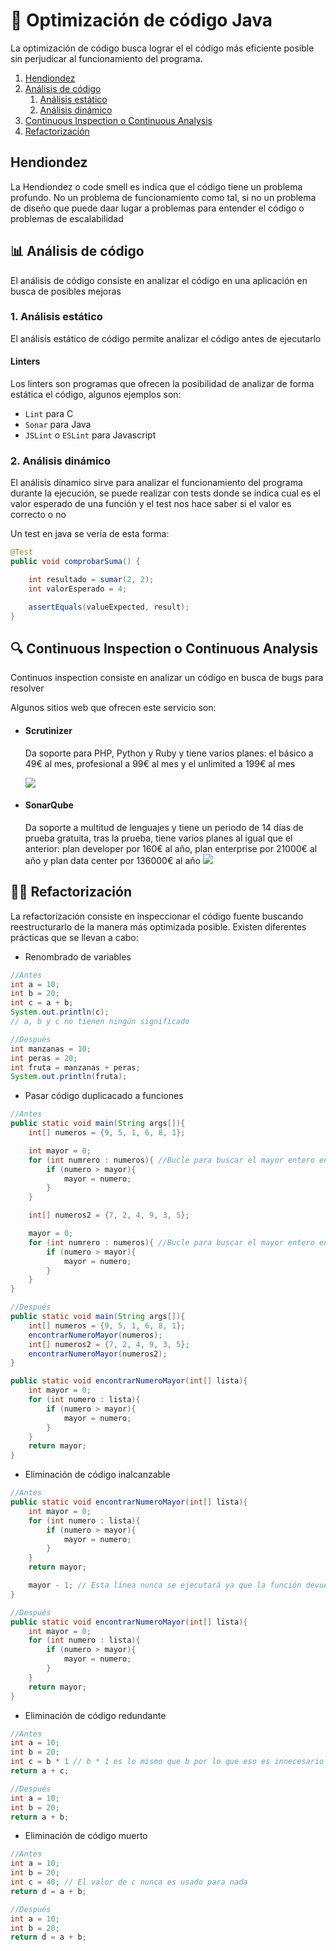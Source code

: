 # 🚀 Optimización de código Java

La optimización de código busca lograr el el código más eficiente posible sin perjudicar al funcionamiento del programa.
1. [Hendiondez](#hendiondez)
2. [Análisis de código](#análisis-de-código)
    1. [Análisis estático](#1-análisis-estático)
    1. [Análisis dinámico](#2-análisis-dinámico)
3. [Continuous Inspection o Continuous Analysis](#continuous-inspection-o-continuous-analysis)
4. [Refactorización](#refactorización)

## Hendiondez
La Hendiondez o code smell es indica que el código tiene un problema profundo. No un problema de funcionamiento como tal, si no un problema de diseño que puede daar lugar a problemas para entender el código o problemas de escalabilidad

## 📊 Análisis de código

El análisis de código consiste en analizar el código en una aplicación en busca de posibles mejoras

### 1. Análisis estático

El análisis estático de código permite analizar el código antes de ejecutarlo

#### Linters
Los linters son programas que ofrecen la posibilidad de analizar de forma estática el código, algunos ejemplos son:

- `Lint` para C
- `Sonar` para Java
- `JSLint` o `ESLint` para Javascript

### 2. Análisis dinámico

El análisis dínamico sirve para analizar el funcionamiento del programa durante la ejecución, se puede realizar con tests donde se indica cual es el valor esperado de una función y el test nos hace saber si el valor es correcto o no

Un test en java se vería de esta forma:
```java
@Test
public void comprobarSuma() {

	int resultado = sumar(2, 2);
	int valorEsperado = 4;

	assertEquals(valueExpected, result);
}
```

## 🔍 Continuous Inspection o Continuous Analysis

Continuos inspection consiste en analizar un código en busca de bugs para resolver

Algunos sitios web que ofrecen este servicio son: 

- #### Scrutinizer
    Da soporte para PHP, Python y Ruby y tiene varios planes: el básico a 49€ al mes, profesional a 99€ al mes y el unlimited a 199€ al mes

    ![](assets/scrutinizer_main.png)
- #### SonarQube
    Da soporte a multitud de lenguajes y tiene un periodo de 14 días de prueba gratuita, tras la prueba, tiene varios planes al igual que el anterior: plan developer por 160€ al año, plan enterprise por 21000€ al año y plan data center por 136000€ al año
    ![](assets/sonarqube_main.png)

## 💪🏼 Refactorización

La refactorización consiste en inspeccionar el código fuente buscando reestructurarlo de la manera más optimizada posible. Existen diferentes prácticas que se llevan a cabo: 

- Renombrado de variables 
```java
//Antes
int a = 10;
int b = 20;
int c = a + b;
System.out.println(c);
// a, b y c no tienen ningún significado
```

```java
//Después
int manzanas = 10;
int peras = 20;
int fruta = manzanas + peras;
System.out.println(fruta);
```
- Pasar código duplicacado a funciones 
```java
//Antes
public static void main(String args[]){
    int[] numeros = {9, 5, 1, 6, 8, 1};

    int mayor = 0;
    for (int numrero : numeros){ //Bucle para buscar el mayor entero en el array
        if (numero > mayor){
            mayor = numero;
        }
    }

    int[] numeros2 = {7, 2, 4, 9, 3, 5};

    mayor = 0;
    for (int numrero : numeros){ //Bucle para buscar el mayor entero en el array otra vez
        if (numero > mayor){
            mayor = numero;
        }
    }
}
```

```java
//Después
public static void main(String args[]){
    int[] numeros = {9, 5, 1, 6, 8, 1};
    encontrarNumeroMayor(numeros);
    int[] numeros2 = {7, 2, 4, 9, 3, 5};
    encontrarNumeroMayor(numeros2);
}

public static void encontrarNumeroMayor(int[] lista){
    int mayor = 0;
    for (int numero : lista){
        if (numero > mayor){
            mayor = numero;
        }
    }
    return mayor;
}
```
- Eliminación de código inalcanzable
```java
//Antes
public static void encontrarNumeroMayor(int[] lista){
    int mayor = 0;
    for (int numero : lista){
        if (numero > mayor){
            mayor = numero;
        }
    }
    return mayor;

    mayor - 1; // Esta línea nunca se ejecutará ya que la función devuelve un valor antes
}
```

```java
//Después
public static void encontrarNumeroMayor(int[] lista){
    int mayor = 0;
    for (int numero : lista){
        if (numero > mayor){
            mayor = numero;
        }
    }
    return mayor;
}
```
- Eliminación de código redundante
```java
//Antes
int a = 10;
int b = 20;
int c = b * 1 // b * 1 es lo mismo que b por lo que eso es innecesario
return a + c;
```

```java
//Después
int a = 10;
int b = 20;
return a + b;
```
- Eliminación de código muerto
```java
//Antes
int a = 10;
int b = 20;
int c = 40; // El valor de c nunca es usado para nada
return d = a + b;
```

```java
//Después
int a = 10;
int b = 20;
return d = a + b;
```